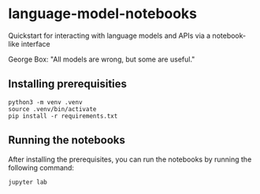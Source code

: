 # language-model-notebooks
Quickstart for interacting with language models and APIs via a notebook-like interface

George Box: "All models are wrong, but some are useful."

## Installing prerequisities

```
python3 -m venv .venv 
source .venv/bin/activate
pip install -r requirements.txt
```

## Running the notebooks

After installing the prerequisites, you can run the notebooks by running the following command:
```
jupyter lab
```